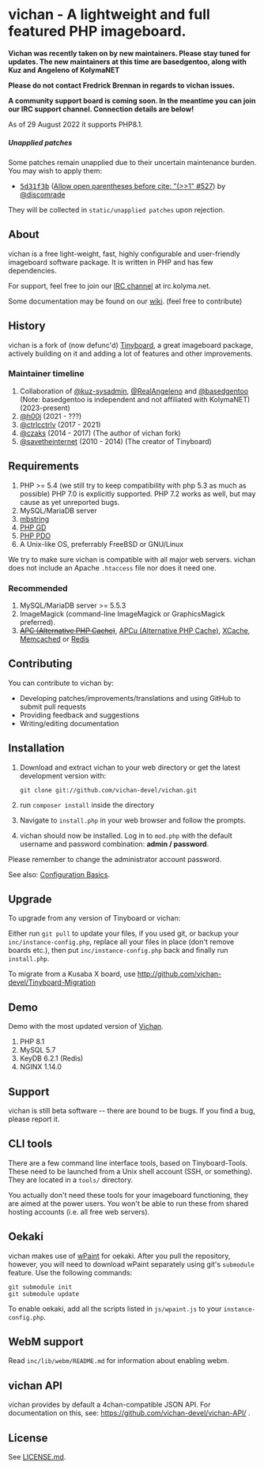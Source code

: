 vichan - A lightweight and full featured PHP imageboard.
========================================================

**Vichan was recently taken on by new maintainers. Please stay tuned for updates. The new maintainers at this time are basedgentoo, along with Kuz and  Angeleno of KolymaNET**

**Please do not contact Fredrick Brennan in regards to vichan issues.**

**A community support board is coming soon. In the meantime you can join our IRC support channel. Connection details are below!**

As of 29 August 2022 it supports PHP8.1.

##### Unapplied patches

Some patches remain unapplied due to their uncertain maintenance burden. You may wish to apply them:

<ul dir="auto">
<li><a class="commit-link" href="https://github.com/vichan-devel/vichan/commit/5d31f3bab70de7f983fd56aa18817ede38d1d4f3"><tt>5d31f3b</tt></a> (<span class="reference"><a class="issue-link js-issue-link" data-error-text="Failed to load title" data-id="1530457642" data-permission-text="Title is private" data-url="https://github.com/vichan-devel/vichan/issues/527" data-hovercard-type="pull_request" data-hovercard-url="/vichan-devel/vichan/pull/527/hovercard" href="https://github.com/vichan-devel/vichan/pull/527">Allow open parentheses before cite: "(&gt;&gt;1"<span class="issue-shorthand">&nbsp;#527</span></a></span>) by <a class="user-mention notranslate" href="https://github.com/discomrade">@discomrade</a></li>
</ul>

They will be collected in `static/unapplied patches` upon rejection.

About
------------
vichan is a free light-weight, fast, highly configurable and user-friendly
imageboard software package. It is written in PHP and has few dependencies.

For support, feel free to join our [IRC channel](https://chat.kolyma.net/#/connect?channels=vichan) at irc.kolyma.net.

Some documentation may be found on our [wiki](https://github.com/vichan-devel/vichan/wiki). (feel free to contribute)

History
------------
vichan is a fork of (now defunc'd) [Tinyboard](http://github.com/savetheinternet/Tinyboard),
a great imageboard package, actively building on it and adding a lot of features and other
improvements.

### Maintainer timeline
1. Collaboration of [@kuz-sysadmin](https://github.com/kuz-sysadmin), [@RealAngeleno](https://github.com/RealAngeleno) and [@basedgentoo](https://github.com/basedgentoo) (Note: basedgentoo is independent and not affiliated with KolymaNET) (2023-present)
2. [@h00j](https://github.com/h00j) (2021 - ???)
3. [@ctrlcctrlv](https://github.com/ctrlcctrlv) (2017 - 2021)
4. [@czaks](https://github.com/czaks) (2014 - 2017) (The author of vichan fork)
5. [@savetheinternet](https://github.com/savetheinternet) (2010 - 2014) (The creator of Tinyboard)

Requirements
------------
1.	PHP >= 5.4 (we still try to keep compatibility with php 5.3 as much as possible)
        PHP 7.0 is explicitly supported. PHP 7.2 works as well, but may cause as yet unreported bugs.
2.	MySQL/MariaDB server
3.	[mbstring](http://www.php.net/manual/en/mbstring.installation.php) 
4.	[PHP GD](http://www.php.net/manual/en/intro.image.php)
5.	[PHP PDO](http://www.php.net/manual/en/intro.pdo.php)
6.	A Unix-like OS, preferrably FreeBSD or GNU/Linux

We try to make sure vichan is compatible with all major web servers. vichan does not include an Apache `.htaccess` file nor does it need one.

### Recommended
1.	MySQL/MariaDB server >= 5.5.3
2.	ImageMagick (command-line ImageMagick or GraphicsMagick preferred).
3.	~~[APC (Alternative PHP Cache)](http://php.net/manual/en/book.apc.php)~~,
	[APCu (Alternative PHP Cache)](http://php.net/manual/en/book.apcu.php),
	[XCache](http://xcache.lighttpd.net/),
	[Memcached](http://www.php.net/manual/en/intro.memcached.php) or
	[Redis](https://redis.io/docs/about/)

Contributing
------------
You can contribute to vichan by:
*	Developing patches/improvements/translations and using GitHub to submit pull requests
*	Providing feedback and suggestions
*	Writing/editing documentation

Installation
-------------
1.	Download and extract vichan to your web directory or get the latest
	development version with:

        git clone git://github.com/vichan-devel/vichan.git

2.	run ```composer install``` inside the directory	
3.	Navigate to ```install.php``` in your web browser and follow the
	prompts.
4.	vichan should now be installed. Log in to ```mod.php``` with the
	default username and password combination: **admin / password**.

Please remember to change the administrator account password.

See also: [Configuration Basics](https://github.com/vichan-devel/vichan/wiki/config).

Upgrade
-------
To upgrade from any version of Tinyboard or vichan:

Either run ```git pull``` to update your files, if you used git, or
backup your ```inc/instance-config.php```, replace all your files in place
(don't remove boards etc.), then put ```inc/instance-config.php``` back and
finally run ```install.php```.

To migrate from a Kusaba X board, use http://github.com/vichan-devel/Tinyboard-Migration

Demo
--------
Demo with the most updated version of [Vichan](https://vichan.27chan.org).

1. PHP 8.1
2. MySQL 5.7
3. KeyDB 6.2.1 (Redis)
4. NGINX 1.14.0

Support
--------
vichan is still beta software -- there are bound to be bugs. If you find a
bug, please report it.

CLI tools
-----------------
There are a few command line interface tools, based on Tinyboard-Tools. These need
to be launched from a Unix shell account (SSH, or something). They are located in a ```tools/```
directory.

You actually don't need these tools for your imageboard functioning, they are aimed
at the power users. You won't be able to run these from shared hosting accounts
(i.e. all free web servers).

Oekaki
------
vichan makes use of [wPaint](https://github.com/websanova/wPaint) for oekaki. After you pull the repository, however, you will need to download wPaint separately using git's `submodule` feature. Use the following commands:

```
git submodule init
git submodule update
```

To enable oekaki, add all the scripts listed in `js/wpaint.js` to your `instance-config.php`.

WebM support
------------
Read `inc/lib/webm/README.md` for information about enabling webm.

vichan API
----------
vichan provides by default a 4chan-compatible JSON API. For documentation on this, see:
https://github.com/vichan-devel/vichan-API/ .

License
--------
See [LICENSE.md](http://github.com/vichan-devel/vichan/blob/master/LICENSE.md).

